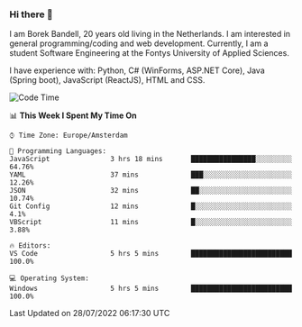 ### Hi there 👋

I am Borek Bandell, 20 years old living in the Netherlands. I am interested in general programming/coding and web development. Currently, I am a student Software Engineering at the Fontys University of Applied Sciences.

I have experience with: Python, C# (WinForms, ASP.NET Core), Java (Spring boot), JavaScript (ReactJS), HTML and CSS.

<!--START_SECTION:waka-->
![Code Time](http://img.shields.io/badge/Code%20Time-219%20hrs%2042%20mins-blue)

📊 **This Week I Spent My Time On** 

```text
⌚︎ Time Zone: Europe/Amsterdam

💬 Programming Languages: 
JavaScript               3 hrs 18 mins       ████████████████░░░░░░░░░   64.76% 
YAML                     37 mins             ███░░░░░░░░░░░░░░░░░░░░░░   12.26% 
JSON                     32 mins             ██░░░░░░░░░░░░░░░░░░░░░░░   10.74% 
Git Config               12 mins             █░░░░░░░░░░░░░░░░░░░░░░░░   4.1% 
VBScript                 11 mins             █░░░░░░░░░░░░░░░░░░░░░░░░   3.88%

🔥 Editors: 
VS Code                  5 hrs 5 mins        █████████████████████████   100.0%

💻 Operating System: 
Windows                  5 hrs 5 mins        █████████████████████████   100.0%

```


 Last Updated on 28/07/2022 06:17:30 UTC
<!--END_SECTION:waka-->

<!--**tcBorek2002/tcBorek2002** is a ✨ _special_ ✨ repository because its `README.md` (this file) appears on your GitHub profile.

Here are some ideas to get you started:

- 🔭 I’m currently working on ...
- 🌱 I’m currently learning ...
- 👯 I’m looking to collaborate on ...
- 🤔 I’m looking for help with ...
- 💬 Ask me about ...
- 📫 How to reach me: ...
- 😄 Pronouns: ...
- ⚡ Fun fact: ...
-->
